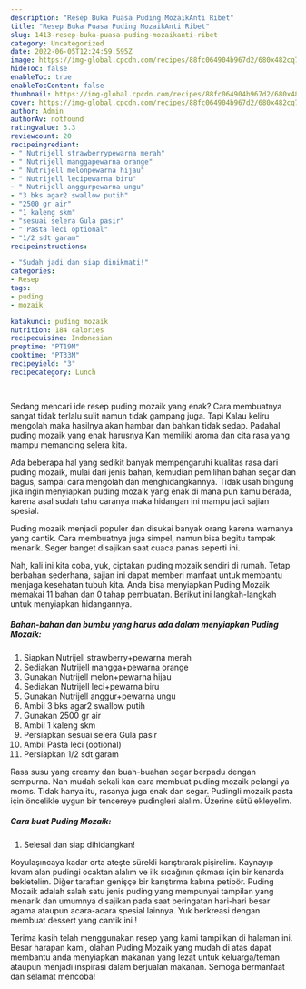 ```yaml
---
description: "Resep Buka Puasa Puding MozaikAnti Ribet"
title: "Resep Buka Puasa Puding MozaikAnti Ribet"
slug: 1413-resep-buka-puasa-puding-mozaikanti-ribet
category: Uncategorized
date: 2022-06-05T12:24:59.595Z
image: https://img-global.cpcdn.com/recipes/88fc064904b967d2/680x482cq70/puding-mozaik-foto-resep-utama.jpg
hideToc: false
enableToc: true
enableTocContent: false
thumbnail: https://img-global.cpcdn.com/recipes/88fc064904b967d2/680x482cq70/puding-mozaik-foto-resep-utama.jpg
cover: https://img-global.cpcdn.com/recipes/88fc064904b967d2/680x482cq70/puding-mozaik-foto-resep-utama.jpg
author: Admin
authorAv: notfound
ratingvalue: 3.3
reviewcount: 20
recipeingredient:
- " Nutrijell strawberrypewarna merah"
- " Nutrijell manggapewarna orange"
- " Nutrijell melonpewarna hijau"
- " Nutrijell lecipewarna biru"
- " Nutrijell anggurpewarna ungu"
- "3 bks agar2 swallow putih"
- "2500 gr air"
- "1 kaleng skm"
- "sesuai selera Gula pasir"
- " Pasta leci optional"
- "1/2 sdt garam"
recipeinstructions:

- "Sudah jadi dan siap dinikmati!"
categories:
- Resep
tags:
- puding
- mozaik

katakunci: puding mozaik 
nutrition: 184 calories
recipecuisine: Indonesian
preptime: "PT19M"
cooktime: "PT33M"
recipeyield: "3"
recipecategory: Lunch

---
```



Sedang mencari ide resep puding mozaik yang enak? Cara membuatnya sangat tidak terlalu sulit namun tidak gampang juga. Tapi Kalau keliru mengolah maka hasilnya akan hambar dan bahkan tidak sedap. Padahal puding mozaik yang enak harusnya Kan memiliki aroma dan cita rasa yang mampu memancing selera kita.


Ada beberapa hal yang sedikit banyak mempengaruhi kualitas rasa dari puding mozaik, mulai dari jenis bahan, kemudian pemilihan bahan segar dan bagus, sampai cara mengolah dan menghidangkannya. Tidak usah bingung jika ingin menyiapkan puding mozaik yang enak di mana pun kamu berada, karena asal sudah tahu caranya maka hidangan ini mampu jadi sajian spesial.

Puding mozaik menjadi populer dan disukai banyak orang karena warnanya yang cantik. Cara membuatnya juga simpel, namun bisa begitu tampak menarik. Seger banget disajikan saat cuaca panas seperti ini.


Nah, kali ini kita coba, yuk, ciptakan puding mozaik sendiri di rumah. Tetap berbahan sederhana, sajian ini dapat memberi manfaat untuk membantu menjaga kesehatan tubuh kita. Anda bisa menyiapkan Puding Mozaik memakai 11 bahan dan 0 tahap pembuatan. Berikut ini langkah-langkah untuk menyiapkan hidangannya.

<!--inarticleads1-->

##### Bahan-bahan dan bumbu yang harus ada dalam menyiapkan Puding Mozaik:

1. Siapkan  Nutrijell strawberry+pewarna merah
1. Sediakan  Nutrijell mangga+pewarna orange
1. Gunakan  Nutrijell melon+pewarna hijau
1. Sediakan  Nutrijell leci+pewarna biru
1. Gunakan  Nutrijell anggur+pewarna ungu
1. Ambil 3 bks agar2 swallow putih
1. Gunakan 2500 gr air
1. Ambil 1 kaleng skm
1. Persiapkan sesuai selera Gula pasir
1. Ambil  Pasta leci (optional)
1. Persiapkan 1/2 sdt garam


Rasa susu yang creamy dan buah-buahan segar berpadu dengan sempurna. Nah mudah sekali kan cara membuat puding mozaik pelangi ya moms. Tidak hanya itu, rasanya juga enak dan segar. Pudingli mozaik pasta için öncelikle uygun bir tencereye pudingleri alalım. Üzerine sütü ekleyelim. 

<!--inarticleads2-->

##### Cara buat Puding Mozaik:


1. Selesai dan siap dihidangkan!

Koyulaşıncaya kadar orta ateşte sürekli karıştırarak pişirelim. Kaynayıp kıvam alan pudingi ocaktan alalım ve ilk sıcağının çıkması için bir kenarda bekletelim. Diğer taraftan genişçe bir karıştırma kabına petibör. Puding Mozaik adalah salah satu jenis puding yang mempunyai tampilan yang menarik dan umumnya disajikan pada saat peringatan hari-hari besar agama ataupun acara-acara spesial lainnya. Yuk berkreasi dengan membuat dessert yang cantik ini ! 

Terima kasih telah menggunakan resep yang kami tampilkan di halaman ini. Besar harapan kami, olahan Puding Mozaik yang mudah di atas dapat membantu anda menyiapkan makanan yang lezat untuk keluarga/teman ataupun menjadi inspirasi dalam berjualan makanan. Semoga bermanfaat dan selamat mencoba!
